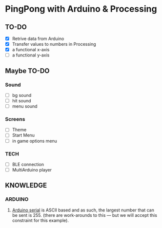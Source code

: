# PingPong with Arduino & Processing

## TO-DO

- [x] Retrive data from Arduino
- [x] Transfer values to numbers in Processing
- [x] a functional x-axis
- [ ] a functional y-axis

## Maybe TO-DO

### Sound

- [ ] bg sound
- [ ] hit sound
- [ ] menu sound

### Screens

- [ ] Theme
- [ ] Start Menu
- [ ] in game options menu

### TECH

- [ ] BLE connection
- [ ] MultiArduino player

## KNOWLEDGE

### ARDUINO

1. [Arduino serial](https://www.hex705.com/arduino-to-processing-multiple-data-point/) is ASCII based and as such, the largest number that can be sent is 255. (there are work-arounds to this — but we will accept this constraint for this example).

